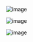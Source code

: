 ![image](https://github.com/whc2001/Echo360TranscriptToSRT/assets/16266909/4b76844d-59ac-4e6d-a13b-323c3b470005)

![image](https://github.com/whc2001/Echo360TranscriptToSRT/assets/16266909/d5d69f62-9617-4df1-b20a-5137de0093ec)

![image](https://github.com/whc2001/Echo360TranscriptToSRT/assets/16266909/8c2347bf-1dff-47d2-96b5-cd51a17e09d4)
